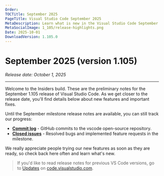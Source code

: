 ```yaml
---
Order:
TOCTitle: September 2025
PageTitle: Visual Studio Code September 2025
MetaDescription: Learn what is new in the Visual Studio Code September 2025 Release (1.105)
MetaSocialImage: 1_105/release-highlights.png
Date: 2025-10-01
DownloadVersion: 1.105.0
---
```

# September 2025 (version 1.105)

_Release date: October 1, 2025_

<!-- DOWNLOAD_LINKS_PLACEHOLDER -->

---

Welcome to the Insiders build. These are the preliminary notes for the September 1.105 release of Visual Studio Code. As we get closer to the release date, you'll find details below about new features and important fixes.

Until the September milestone release notes are available, you can still track our progress:

* **[Commit log](https://github.com/Microsoft/vscode/commits/main)** - GitHub commits to the vscode open-source repository.
* **[Closed issues](https://github.com/Microsoft/vscode/issues?q=is%3Aissue+is%3Aclosed+milestone%3A%22September+2025%22)** - Resolved bugs and implemented feature requests in the milestone.

We really appreciate people trying our new features as soon as they are ready, so check back here often and learn what's new.

>If you'd like to read release notes for previous VS Code versions, go to [Updates](https://code.visualstudio.com/updates) on [code.visualstudio.com](https://code.visualstudio.com).

<a id="scroll-to-top" role="button" title="Scroll to top" aria-label="scroll to top" href="#"><span class="icon"></span></a>
<link rel="stylesheet" type="text/css" href="css/inproduct_releasenotes.css"/>
